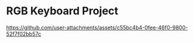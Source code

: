 # RGB Keyboard Project



https://github.com/user-attachments/assets/c55bc4b4-0fee-46f0-9800-52f7f02bb57c

